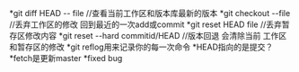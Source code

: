 *git diff HEAD -- file //查看当前工作区和版本库最新的版本
*git checkout --file //丢弃工作区的修改 回到最近的一次add或commit
*git reset HEAD file //丢弃暂存区修改内容
*git reset --hard commitid/HEAD  //版本回退 会清除当前 工作区 和暂存区的修改
*git reflog用来记录你的每一次命令
*HEAD指向的是提交？
*fetch是更新master
*fixed bug
